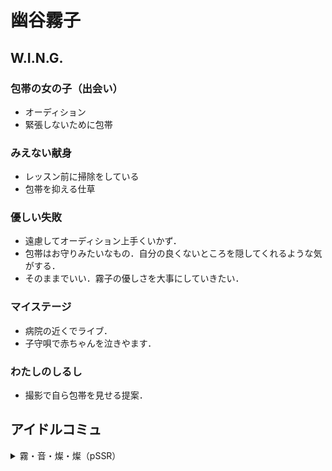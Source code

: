 # 幽谷霧子

## W.I.N.G.
### 包帯の女の子（出会い）
- オーディション
- 緊張しないために包帯

### みえない献身
- レッスン前に掃除をしている
- 包帯を抑える仕草

### 優しい失敗
- 遠慮してオーディション上手くいかず．
- 包帯はお守りみたいなもの．自分の良くないところを隠してくれるような気がする．
- そのままでいい．霧子の優しさを大事にしていきたい．

### マイステージ
- 病院の近くでライブ．
- 子守唄で赤ちゃんを泣きやます．

### わたしのしるし
- 撮影で自ら包帯を見せる提案．


## アイドルコミュ
<details><summary>霧・音・燦・燦（pSSR）</summary><divs>

### あめです
- 風邪，サボテンさん
- 教会，ステンドグラス

</divs></details>

<!--stackedit_data:
eyJoaXN0b3J5IjpbMTMyMTQ2NDQ4MSwtMTkyODM3OTA2MiwxMj
EwMDU4MTQ5LC0xNDc2NDE4ODEzXX0=
-->